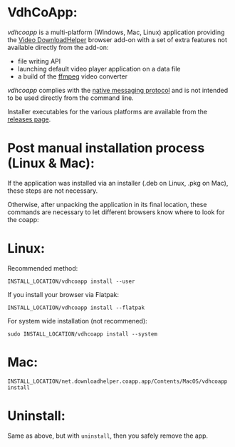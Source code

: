 VdhCoApp:
=========

*vdhcoapp* is a multi-platform (Windows, Mac, Linux) application
providing the [Video DownloadHelper](https://downloadhelper.net/)
browser add-on with a set of extra features not available directly
from the add-on:

- file writing API
- launching default video player application on a data file
- a build of the [ffmpeg](http://ffmpeg.org/) video converter

*vdhcoapp* complies with the
[native messaging protocol](https://developer.mozilla.org/en-US/Add-ons/WebExtensions/Native_messaging)
and is not intended to be used directly from the command line.

Installer executables for the various platforms are available
from the [releases page](https://github.com/aclap-dev/vdhcoapp/releases).

Post manual installation process (Linux & Mac):
==============================================

If the application was installed via an installer (.deb on Linux, .pkg on Mac),
these steps are not necessary.

Otherwise, after unpacking the application in its final location, these commands
are necessary to let different browsers know where to look for the coapp:

Linux:
=====

Recommended method:

```
INSTALL_LOCATION/vdhcoapp install --user
```

If you install your browser via Flatpak:

```
INSTALL_LOCATION/vdhcoapp install --flatpak
```

For system wide installation (not recommened):

```
sudo INSTALL_LOCATION/vdhcoapp install --system
```

Mac:
===

```
INSTALL_LOCATION/net.downloadhelper.coapp.app/Contents/MacOS/vdhcoapp install
```

Uninstall:
=========

Same as above, but with `uninstall`, then you safely remove the app.
